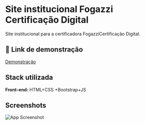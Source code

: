 
#  Site institucional Fogazzi Certificação Digital 

Site institucional para a certificadora FogazziCertificação Digital.

## 🔗 Link de demonstração
[ Demonstração](https://teste1-fogazzi.netlify.app/)



## Stack utilizada

**Front-end:** HTML+CSS +Bootstrap+JS




## Screenshots

![App Screenshot](https://cdn.discordapp.com/attachments/1078790887506714634/1095477495219884112/screencapture-teste1-fogazzi-netlify-app-index-html-2023-03-28-14_35_35.png)

